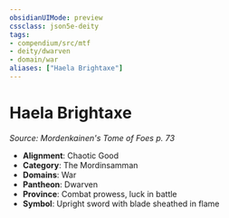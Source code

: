 ```yaml
---
obsidianUIMode: preview
cssclass: json5e-deity
tags:
- compendium/src/mtf
- deity/dwarven
- domain/war
aliases: ["Haela Brightaxe"]
---
```

# Haela Brightaxe
*Source: Mordenkainen's Tome of Foes p. 73* 

- **Alignment**: Chaotic Good
- **Category**: The Mordinsamman
- **Domains**: War
- **Pantheon**: Dwarven
- **Province**: Combat prowess, luck in battle
- **Symbol**: Upright sword with blade sheathed in flame